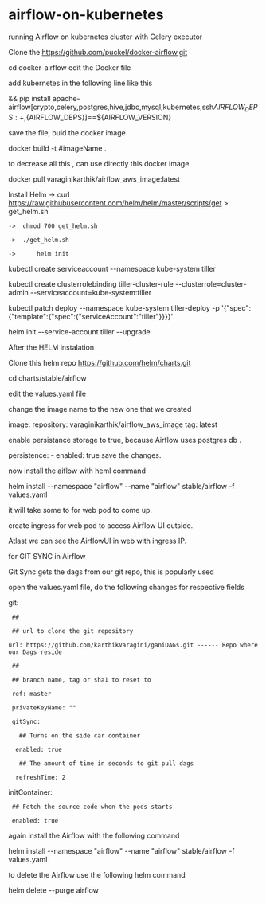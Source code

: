 # airflow-on-kubernetes
running Airflow on kubernetes cluster with Celery executor

Clone the https://github.com/puckel/docker-airflow.git

cd docker-airflow
edit the Docker file

add kubernetes in the following line like this

&& pip install apache-airflow[crypto,celery,postgres,hive,jdbc,mysql,kubernetes,ssh${AIRFLOW_DEPS:+,}${AIRFLOW_DEPS}]==${AIRFLOW_VERSION}

save the file, buid the docker image

docker build -t #imageName .

to decrease all this , can use directly this docker image

docker pull varaginikarthik/airflow_aws_image:latest

Install Helm
	-> 	curl https://raw.githubusercontent.com/helm/helm/master/scripts/get > get_helm.sh
    
	->	chmod 700 get_helm.sh
		
	->	./get_helm.sh
		
	->  	helm init

kubectl create serviceaccount --namespace kube-system tiller

kubectl create clusterrolebinding tiller-cluster-rule --clusterrole=cluster-admin --serviceaccount=kube-system:tiller

kubectl patch deploy --namespace kube-system tiller-deploy -p '{"spec":{"template":{"spec":{"serviceAccount":"tiller"}}}}' 

helm init --service-account tiller --upgrade


After the HELM instalation

Clone this helm repo https://github.com/helm/charts.git

cd charts/stable/airflow

edit the values.yaml file

change the image name to the new one that we created

   image:
    repository: varaginikarthik/airflow_aws_image
    tag: latest
    
enable persistance storage to true, because Airflow uses postgres db .

  persistence:
    -  enabled: true
save the changes.

now install the aiflow with heml command

helm install --namespace "airflow" --name "airflow" stable/airflow -f values.yaml

it will take some to for web pod to come up.

create ingress for web pod to access Airflow UI outside.

Atlast we can see the AirflowUI in web with ingress IP.


for GIT SYNC in Airflow 

Git Sync gets the dags from our git repo, this is popularly used 

open the values.yaml file, do the following changes for respective fields

git:

     ##
     
     ## url to clone the git repository
     
    url: https://github.com/karthikVaragini/ganiDAGs.git ------ Repo where our Dags reside
    
     ##
     
     ## branch name, tag or sha1 to reset to
     
     ref: master
     
     privateKeyName: ""
     
     gitSync:
     
       ## Turns on the side car container
       
      enabled: true
      
       ## The amount of time in seconds to git pull dags
       
      refreshTime: 2
      
   initContainer:
   
     ## Fetch the source code when the pods starts
     
     enabled: true
     

again install the Airflow with the following command 

helm install --namespace "airflow" --name "airflow" stable/airflow -f values.yaml

to delete the Airflow use the following helm command

helm delete --purge airflow



